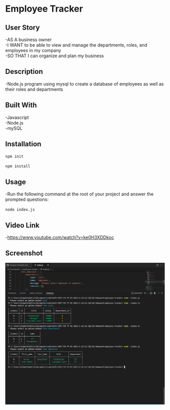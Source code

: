 # Employee Tracker  

## User Story  

-AS A business owner  
-I WANT to be able to view and manage the departments, roles, and employees in my company  
-SO THAT I can organize and plan my business  

## Description  

-Node.js program using mysql to create a database of employees as well as their roles and departments  

## Built With 

-Javascript  
-Node.js  
-mySQL  
 
## Installation  

`npm init`
  
`npm install`

## Usage  

-Run the following command at the root of your project and answer the prompted questions:  
  
`node index.js`

## Video Link

-https://www.youtube.com/watch?v=ke0H3XDDkoc  

## Screenshot  

![Team Generator](Assets/employeetrackerscreenshot.png)
